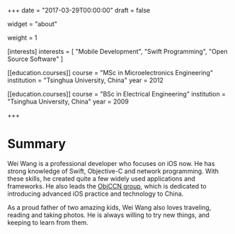 +++
date = "2017-03-29T00:00:00"
draft = false

widget = "about"

weight = 1

[interests]
  interests = [
    "Mobile Development",
    "Swift Programming",
    "Open Source Software"
  ]

[[education.courses]]
  course = "MSc in Microelectronics Engineering"
  institution = "Tsinghua University, China"
  year = 2012

[[education.courses]]
  course = "BSc in Electrical Engineering"
  institution = "Tsinghua University, China"
  year = 2009
 
+++

# Summary

Wei Wang is a professional developer who focuses on iOS now. He has strong knowledge of Swift, Objective-C and network programming. With these skills, he created quite a few widely used applications and frameworks. He also leads the [ObjCCN group](https://objccn.io), which is dedicated to introducing advanced iOS practice and technology to China.

As a proud father of two amazing kids, Wei Wang also loves traveling, reading and taking photos. He is always willing to try new things, and keeping to learn from them.
